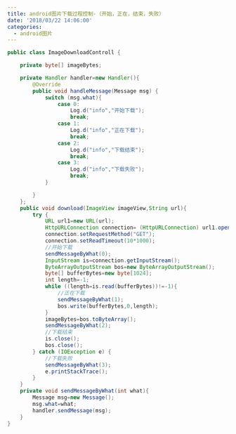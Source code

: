 ```yaml
---
title: android图片下载过程控制-（开始，正在，结束，失败）
date: '2018/03/22 14:06:00'
categories:
  - android图片
---
```



``` java
public class ImageDownloadControll {

    private byte[] imageBytes;

    private Handler handler=new Handler(){
        @Override
        public void handleMessage(Message msg) {
            switch (msg.what){
                case 0:
                    Log.d("info","开始下载");
                    break;
                case 1:
                    Log.d("info","正在下载");
                    break;
                case 2:
                    Log.d("info","下载结束");
                    break;
                case 3:
                    Log.d("info","下载失败");
                    break;
            }

        }
    };
    public void download(ImageView imageView,String url){
        try {
            URL url1=new URL(url);
            HttpURLConnection connection= (HttpURLConnection) url1.openConnection();
            connection.setRequestMethod("GET");
            connection.setReadTimeout(10*1000);
            //开始下载
            sendMessageByWhat(0);
            InputStream is=connection.getInputStream();
            ByteArrayOutputStream bos=new ByteArrayOutputStream();
            byte[] bufferBytes=new byte[1024];
            int length=-1;
            while ((length=is.read(bufferBytes))!=-1){
                //正在下载
                sendMessageByWhat(1);
                bos.write(bufferBytes,0,length);
            }
            imageBytes=bos.toByteArray();
            sendMessageByWhat(2);
            //下载结束
            is.close();
            bos.close();
        } catch (IOException e) {
            //下载失败
            sendMessageByWhat(3);
            e.printStackTrace();
        }
    }
    private void sendMessageByWhat(int what){
        Message msg=new Message();
        msg.what=what;
        handler.sendMessage(msg);
    }
}
```
                                                                                                                                                                                                                                                                                                                                                                                                                                                                                                                                                                                                                                                                                                                                                                                                                                                                                                                                                                                                                                                                                                                                                                                                                                                                                                                                                                                                                                                                                                                                                                                                                                                                                                                                                                                                                                                                                                                                                                                                                                                                                                                                                                                                                                                                                                                                                                                                                                                                                                                                                                                                                                                                                                                                                                                                                                                                                                                                                                                                                                                                                                                                                                                                                                                                                                                                                                                                                                                                                                                                                                                                                                                                                                                                                                                                                                                                                                                                                                                                                                                                                                                                                                                                                                                                                                                                                                                                                                                                                                                                                                                                                                                                                                                                                                                                                                                                                                                                                                                                                                                                                                                                                                                                                                                                                                                                                                                                                                                                                                                                                                                                                                                                                                                                                                                                                                                                                                                                                                                                                                                                                                                                                                                                                                                                                                                                                                                                                                                                                                                                                                                                                                                                                                                                                                                                                                                                                                                                                                                                                                                                                                                                                                                                                                                                                                                                                                                                                                                                                                                                                                                                                                                                                                                                                                                                                                                                                                                                                                                                                                                                                                                                                                                                                                                                                                                                                                                                                                                                                                                                                                                                                                                                                                                                                    